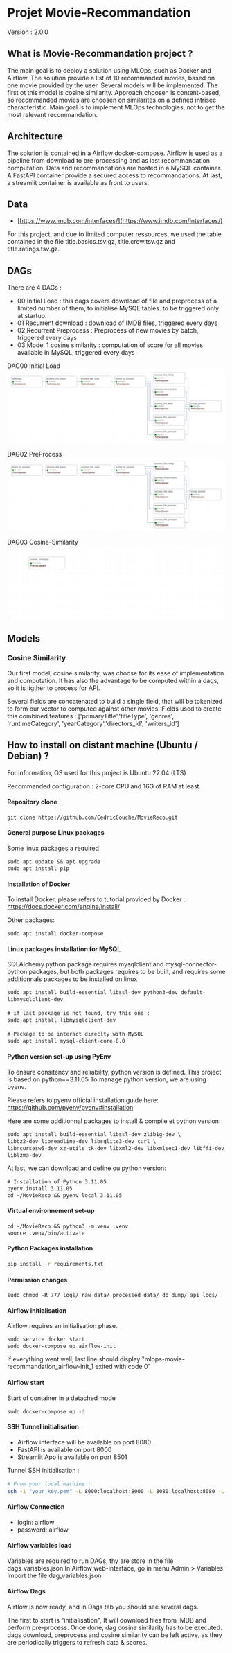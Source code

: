 # Projet Movie-Recommandation

Version : 2.0.0

## What is Movie-Recommandation project ?


The main goal is to deploy a solution using MLOps, such as Docker and Airflow.
The solution provide a list of 10 recommanded movies, based on one movie provided by the user.
Several models will be implemented. The first ot this model is cosine similarity.
Approach choosen is content-based, so recommanded movies are choosen on similarites on a defined intrisec characteristic.
Main goal is to implement MLOps technologies, not to get the most relevant recommandation.


## Architecture

The solution is contained in a Airflow docker-compose.
Airflow is used as a pipeline from download to pre-processing and as last recommandation computation.
Data and recommandations are hosted in a MySQL container.
A FastAPI container provide a secured access to recommandations.
At last, a streamlit container is available as front to users.


## Data

- [https://www.imdb.com/interfaces/](https://www.imdb.com/interfaces/)

For this project, and due to limited computer ressources, we used the table contained in the file title.basics.tsv.gz, title.crew.tsv.gz and title.ratings.tsv.gz. 

## DAGs

There are 4 DAGs :
- 00 Initial Load : this dags covers download of file and preprocess of a limited number of them, to initialise MySQL tables. to be triggered only at startup.
- 01 Recurrent download : download of IMDB files, triggered every days
- 02 Recurrent Preprocess : Preprocess of new movies by batch, triggered every days
- 03 Model 1 cosine similarity : computation of score for all movies available in MySQL, triggered every days

DAG00 Initial Load
![DAG00 - Initial Load](https://github.com/CedricCouche/MovieReco/blob/main/images/dag_initial-load.png)

DAG02 PreProcess
![DAG02 - PreProcess](https://github.com/CedricCouche/MovieReco/blob/main/images/dag_movie-to-process.png)

DAG03 Cosine-Similarity
![DAG03 - Cosine-Similarity](https://github.com/CedricCouche/MovieReco/blob/main/images/dag_cosine-similarity.png)


## Models


### Cosine Similarity

Our first model, cosine similarity, was choose for its ease of implementation and computation. It has also the advantage to be computed within a dags, so it is ligther to process for API.

Several fields are concatenated to build a single field, that will be tokenized to form our vector to computed against other movies.
Fields used to create this combined features : ['primaryTitle','titleType', 'genres', 'runtimeCategory', 'yearCategory','directors_id', 'writers_id']


## How to install on distant machine (Ubuntu / Debian) ?

For information, OS used for this project is Ubuntu 22.04 (LTS)

Recommanded configuration : 2-core CPU and 16G of RAM at least.


#### Repository clone

``` 
git clone https://github.com/CedricCouche/MovieReco.git
```

#### General purpose Linux packages

Some linux packages a required

```
sudo apt update && apt upgrade
sudo apt install pip
```

#### Installation of Docker

To install Docker, please refers to tutorial provided by Docker : https://docs.docker.com/engine/install/

Other packages:
```
sudo apt install docker-compose
```


#### Linux packages installation for MySQL

SQLAlchemy python package requires  mysqlclient and  mysql-connector-python packages, but both packages requires to be built, and requires some additionnals packages to be installed on linux

```
sudo apt install build-essential libssl-dev python3-dev default-libmysqlclient-dev

# if last package is not found, try this one : 
sudo apt install libmysqlclient-dev

# Package to be interact direclty with MySQL
sudo apt install mysql-client-core-8.0
```


#### Python version set-up using PyEnv

To ensure consitency and reliability, python version is defined.
This project is based on python==3.11.05
To manage python version, we are using pyenv.


Please refers to pyenv official installation guide here: https://github.com/pyenv/pyenv#installation

Here are some additionnal packages to install & compile et python version:
```
sudo apt install build-essential libssl-dev zlib1g-dev \
libbz2-dev libreadline-dev libsqlite3-dev curl \
libncursesw5-dev xz-utils tk-dev libxml2-dev libxmlsec1-dev libffi-dev liblzma-dev
```

At last, we can download and define ou python version:
```cd
# Installation of Python 3.11.05
pyenv install 3.11.05
cd ~/MovieReco && pyenv local 3.11.05
```



#### Virtual environnement set-up

```
cd ~/MovieReco && python3 -m venv .venv
source .venv/bin/activate
```

#### Python Packages installation

``` bash
pip install -r requirements.txt
```


#### Permission changes

```
sudo chmod -R 777 logs/ raw_data/ processed_data/ db_dump/ api_logs/
```

#### Airflow initialisation

Airflow requires an initialisation phase.

```
sudo service docker start
sudo docker-compose up airflow-init
```

If everything went well, last line should display "mlops-movie-recommandation_airflow-init_1 exited with code 0"

#### Airflow start

Start of container in a detached mode
```
sudo docker-compose up -d
```

#### SSH Tunnel initialisation

- Airflow interface will be available on port 8080
- FastAPI is available on port 8000
- Streamlit App is available on port 8501

Tunnel SSH initialisation :
``` bash
# From your local machine :
ssh -i "your_key.pem" -L 8000:localhost:8000 -L 8080:localhost:8080 -L 8501:localhost:8501 user@server-ip-address

```

#### Airflow Connection

- login: airflow
- password: airflow


#### Airflow variables load

Variables are required to run DAGs, thy are store in the file dags_variables.json
In Airflow web-interface, go in menu Admin > Variables
Import the file dag_variables.json


#### Airflow Dags

Airflow is now ready, and in Dags tab you should see several dags.

The first to start is "initialisation", It will download files from IMDB and perform pre-process.
Once done, dag cosine similarity has to be executed.
dags download, preprocess and cosine similarity can be left active, as they are periodically triggers to refresh data & scores. 


